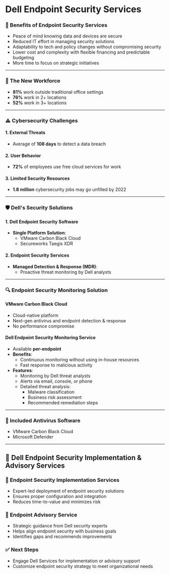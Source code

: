 # Dell Endpoint Security Services

### 📌 Benefits of Endpoint Security Services
- Peace of mind knowing data and devices are secure
- Reduced IT effort in managing security solutions
- Adaptability to tech and policy changes without compromising security
- Lower cost and complexity with flexible financing and predictable budgeting
- More time to focus on strategic initiatives

---

### 👥 The New Workforce
- **81%** work outside traditional office settings
- **76%** work in 2+ locations
- **52%** work in 3+ locations

---

### ⚠️ Cybersecurity Challenges
#### 1. External Threats
- Average of **108 days** to detect a data breach
#### 2. User Behavior
- **72%** of employees use free cloud services for work

#### 3. Limited Security Resources
- **1.8 million** cybersecurity jobs may go unfilled by 2022

---

### 🛡️ Dell's Security Solutions

#### 1. Dell Endpoint Security Software
- **Single Platform Solution**:
  - VMware Carbon Black Cloud
  - Secureworks Taegis XDR

#### 2. Endpoint Security Services
- **Managed Detection & Response (MDR)**:
  - Proactive threat monitoring by Dell analysts

---

### 🔍 Endpoint Security Monitoring Solution

#### VMware Carbon Black Cloud
- Cloud-native platform
- Next-gen antivirus and endpoint detection & response
- No performance compromise

#### Dell Endpoint Security Monitoring Service
- Available **per-endpoint**
- **Benefits**:
  - Continuous monitoring without using in-house resources
  - Fast response to malicious activity
- **Features**:
  - Monitoring by Dell threat analysts
  - Alerts via email, console, or phone
  - Detailed threat analysis:
    - Malware classification
    - Business risk assessment
    - Recommended remediation steps

---

### 🧰 Included Antivirus Software
- VMware Carbon Black Cloud
- Microsoft Defender

---

## 🧭 Dell Endpoint Security Implementation & Advisory Services

### 🔧 Endpoint Security Implementation Services
- Expert-led deployment of endpoint security solutions
- Ensures proper configuration and integration
- Reduces time-to-value and minimizes risk

### 🧠 Endpoint Advisory Service
- Strategic guidance from Dell security experts
- Helps align endpoint security with business goals
- Identifies gaps and recommends improvements

### ✅ Next Steps
- Engage Dell Services for implementation or advisory support
- Customize endpoint security strategy to meet organizational needs

